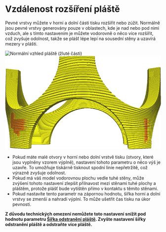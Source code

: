 Vzdálenost rozšíření pláště
====
Pevné vrstvy můžete v horní a dolní části tisku rozšířit nebo zúžit. Normálně jsou pevné vrstvy generovány pouze v oblastech, kde je nad nebo pod nimi vzduch, ale s tímto nastavením je můžete vodorovně o něco více rozšířit, což zvyšuje odolnost, takže se plášť lépe lepí na sousední stěny a uzavírá mezery v plášti.

![Normální vzhled pláště (žluté části)](../../../articles/images/expand_skins_expand_distance_original.png)
![Plášť rozšířený o 1 mm](../../../articles/images/expand_skins_expand_distance_1mm.png)

* Pokud máte malé otvory v horní nebo dolní vrstvě tisku (otvory, které jsou vyplněny vzorem výplně), nastavení tohoto parametru o něco výš je uzavře. To umožňuje tiskárně tisknout spodní linie nepřetržitě, což výrazně zvyšuje odolnost.
* Pokud má váš model vodorovnou plochu vedle tuhé stěny, může zvýšení tohoto nastavení zlepšit přilnavost mezi stěnami tuhé plochy a pláštěm, protože plášť bude vytištěn přímo v kontaktu s těmito stěnami.
* Pokud nastavíte tento parametr na zápornou hodnotu, šířka horní a dolní vrstvy se zmenší a nahradí výplní. To může ušetřit čas tisku na úkor pevnosti.

**Z důvodu technických omezení nemůžete toto nastavení snížit pod hodnotu parametru [Šířka odstranění pláště](skin_preshrink.md). Zvyšte nastavení šířky odstranění pláště a odstraňte více pláště.**

